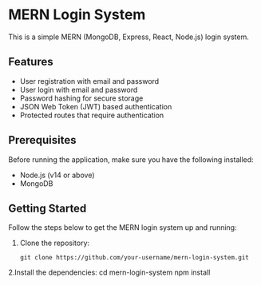 # MERN Login System

This is a simple MERN (MongoDB, Express, React, Node.js) login system.

## Features

- User registration with email and password
- User login with email and password
- Password hashing for secure storage
- JSON Web Token (JWT) based authentication
- Protected routes that require authentication

## Prerequisites

Before running the application, make sure you have the following installed:

- Node.js (v14 or above)
- MongoDB

## Getting Started

Follow the steps below to get the MERN login system up and running:

1. Clone the repository:

   ```shell
   git clone https://github.com/your-username/mern-login-system.git
   
2.Install the dependencies:
cd mern-login-system
npm install
